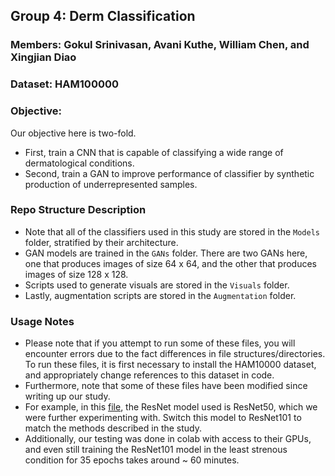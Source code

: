 ## Group 4: Derm Classification 
### Members: Gokul Srinivasan, Avani Kuthe, William Chen, and Xingjian Diao
### Dataset: HAM100000

### Objective: 
Our objective here is two-fold. 
* First, train a CNN that is capable of classifying a wide range of dermatological conditions. 
* Second, train a GAN to improve performance of classifier by synthetic production of underrepresented samples. 

### Repo Structure Description
* Note that all of the classifiers used in this study are stored in the `Models` folder, stratified by their architecture. 
* GAN models are trained in the `GANs` folder. There are two GANs here, one that produces images of size 64 x 64, and the other that produces images of size 128 x 128. 
* Scripts used to generate visuals are stored in the `Visuals` folder. 
* Lastly, augmentation scripts are stored in the `Augmentation` folder. 
### Usage Notes
* Please note that if you attempt to run some of these files, you will encounter errors due to the fact differences in file structures/directories. To run these files, it is first necessary to install the HAM10000 dataset, and appropriately change  references to this dataset in code. 
* Furthermore, note that some of these files have been modified since writing up our study. 
* For example, in this [file](https://github.com/DataScience4Health-Fall2022/termproject-group-4/blob/main/Models/ResNet/DermClassifierDoubleAugmentation.ipynb), the ResNet model used is ResNet50, which we were further experimenting with. Switch this model to ResNet101 to match the methods described in the study. 
* Additionally, our testing was done in colab with access to their GPUs, and even still training the ResNet101 model in the least strenous condition for 35 epochs takes around ~ 60 minutes. 
